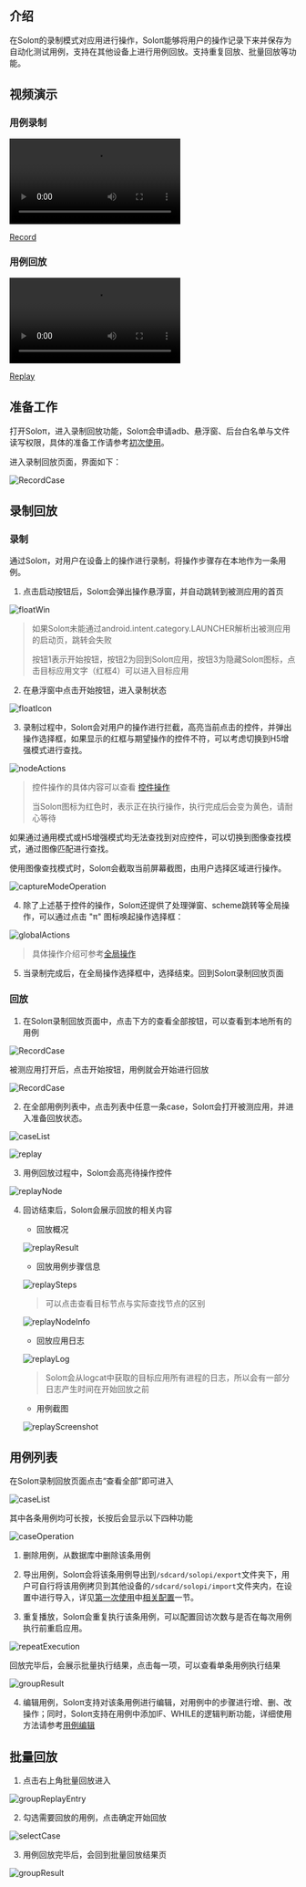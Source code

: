 ## 介绍

在Soloπ的录制模式对应用进行操作，Soloπ能够将用户的操作记录下来并保存为自动化测试用例，支持在其他设备上进行用例回放。支持重复回放、批量回放等功能。



## 视频演示

### 用例录制

<video src = "RecordCase/record.mp4" control="control" ></video>

[Record](RecordCase/Record.mp4)

### 用例回放

<video src = "RecordCase/replay.mp4" control="control" ></video>

[Replay](RecordCase/Replay.mp4)



## 准备工作

打开Soloπ，进入录制回放功能，Soloπ会申请adb、悬浮窗、后台白名单与文件读写权限，具体的准备工作请参考[初次使用](FirstUse)。

进入录制回放页面，界面如下：

  ![RecordCase](RecordCase/RecordCase.png)



## 录制回放

### 录制

通过Soloπ，对用户在设备上的操作进行录制，将操作步骤存在本地作为一条用例。

1. 点击启动按钮后，Soloπ会弹出操作悬浮窗，并自动跳转到被测应用的首页

  ![floatWin](RecordCase/floatWin.png)
   
   > 如果Soloπ未能通过android.intent.category.LAUNCHER解析出被测应用的启动页，跳转会失败
   >
   > 按钮1表示开始按钮，按钮2为回到Soloπ应用，按钮3为隐藏Soloπ图标，点击目标应用文字（红框4）可以进入目标应用
   >
   
2. 在悬浮窗中点击开始按钮，进入录制状态

  ![floatIcon](RecordCase/floatIcon.png)

3. 录制过程中，Soloπ会对用户的操作进行拦截，高亮当前点击的控件，并弹出操作选择框，如果显示的红框与期望操作的控件不符，可以考虑切换到H5增强模式进行查找。

  ![nodeActions](RecordCase/nodeActions.png)

  > 控件操作的具体内容可以查看 [控件操作](Actions#常用控件操作方法示例)
  >
  > 当Soloπ图标为红色时，表示正在执行操作，执行完成后会变为黄色，请耐心等待

  如果通过通用模式或H5增强模式均无法查找到对应控件，可以切换到图像查找模式，通过图像匹配进行查找。

  使用图像查找模式时，Soloπ会截取当前屏幕截图，由用户选择区域进行操作。

  ![captureModeOperation](RecordCase/captureModeOperation.png)

4. 除了上述基于控件的操作，Soloπ还提供了处理弹窗、scheme跳转等全局操作，可以通过点击 "π" 图标唤起操作选择框：

  ![globalActions](RecordCase/globalActions.png)
   
   > 具体操作介绍可参考[全局操作](Actions#常用全局操作方法示例)
   
5. 当录制完成后，在全局操作选择框中，选择结束。回到Soloπ录制回放页面



### 回放

1. 在Soloπ录制回放页面中，点击下方的查看全部按钮，可以查看到本地所有的用例

  ![RecordCase](RecordCase/RecordCase.png)

  被测应用打开后，点击开始按钮，用例就会开始进行回放

  ![RecordCase](RecordCase/replay.png)

2. 在全部用例列表中，点击列表中任意一条case，Soloπ会打开被测应用，并进入准备回放状态。

  ![caseList](RecordCase/caseList.png)

  ![replay](RecordCase/replay.png)

3. 用例回放过程中，Soloπ会高亮待操作控件

  ![replayNode](RecordCase/replayNode.jpg)

4. 回访结束后，Soloπ会展示回放的相关内容
   - 回放概况

    ![replayResult](RecordCase/replayResult.png)

   - 回放用例步骤信息

    ![replaySteps](RecordCase/replaySteps.png)

     > 可以点击查看目标节点与实际查找节点的区别

    ![replayNodeInfo](RecordCase/replayNodeInfo.png)

   - 回放应用日志

    ![replayLog](RecordCase/replayLog.png)

      > Soloπ会从logcat中获取的目标应用所有进程的日志，所以会有一部分日志产生时间在开始回放之前

   - 用例截图

    ![replayScreenshot](RecordCase/replayScreenshot.png)



## 用例列表

在Soloπ录制回放页面点击“查看全部”即可进入

  ![caseList](RecordCase/caseList.png)

其中各条用例均可长按，长按后会显示以下四种功能

  ![caseOperation](RecordCase/caseOperation.png)

1. 删除用例，从数据库中删除该条用例

2. 导出用例，Soloπ会将该条用例导出到`/sdcard/solopi/export`文件夹下，用户可自行将该用例拷贝到其他设备的`/sdcard/solopi/import`文件夹内，在设置中进行导入，详见[第一次使用](firstUse)中[相关配置](relativeConfig)一节。

3. 重复播放，Soloπ会重复执行该条用例，可以配置回访次数与是否在每次用例执行前重启应用。
   
  ![repeatExecution](RecordCase/repeatExecution.png)
   
  回放完毕后，会展示批量执行结果，点击每一项，可以查看单条用例执行结果
   
  ![groupResult](RecordCase/groupResult.png)

4. 编辑用例，Soloπ支持对该条用例进行编辑，对用例中的步骤进行增、删、改操作；同时，Soloπ支持在用例中添加IF、WHILE的逻辑判断功能，详细使用方法请参考[用例编辑](CaseEdit)



## 批量回放

1. 点击右上角批量回放进入

  ![groupReplayEntry](RecordCase/groupReplayEntry.png)

2. 勾选需要回放的用例，点击确定开始回放

  ![selectCase](RecordCase/selectCase.png)

3. 用例回放完毕后，会回到批量回放结果页

  ![groupResult](RecordCase/groupResult.png)